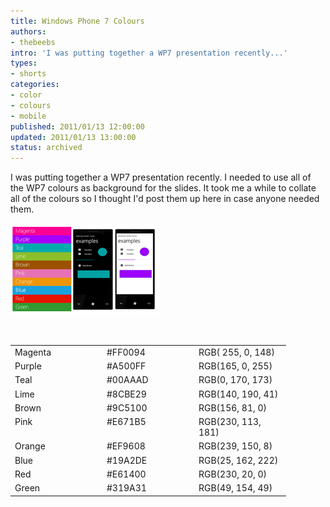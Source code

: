 ```yaml
---
title: Windows Phone 7 Colours
authors:
- thebeebs
intro: 'I was putting together a WP7 presentation recently...'
types:
- shorts
categories:
- color
- colours
- mobile
published: 2011/01/13 12:00:00
updated: 2011/01/13 13:00:00
status: archived
---
```


I was putting together a WP7 presentation recently. I needed to use all of the WP7 colours as background for the slides. It took me a while to collate all of the colours so I thought I'd post them up here in case anyone needed them.

![Windows Phone 7](images/4382.image_29D93773.png "Windows Phone 7")

&#160;&#160;&#160; 
  <table border="0" cellspacing="0" cellpadding="2" width="400"><tbody>     <tr>       <td valign="top" width="133">Magenta </td>        <td valign="top" width="133">#FF0094</td>        <td valign="top" width="133">RGB( 255, 0, 148)</td>     </tr>      <tr>       <td valign="top" width="133">Purple</td>        <td valign="top" width="133">#A500FF </td>        <td valign="top" width="133">RGB(165, 0, 255)</td>     </tr>      <tr>       <td valign="top" width="133">Teal</td>        <td valign="top" width="133">#00AAAD </td>        <td valign="top" width="133">RGB(0, 170, 173)</td>     </tr>      <tr>       <td valign="top" width="133">Lime </td>        <td valign="top" width="133">#8CBE29 </td>        <td valign="top" width="133">RGB(140, 190, 41)</td>     </tr>      <tr>       <td valign="top" width="133">Brown </td>        <td valign="top" width="133">#9C5100</td>        <td valign="top" width="133">RGB(156, 81, 0)</td>     </tr>      <tr>       <td valign="top" width="133">Pink </td>        <td valign="top" width="133">#E671B5 </td>        <td valign="top" width="133">RGB(230, 113, 181)</td>     </tr>      <tr>       <td valign="top" width="133">Orange </td>        <td valign="top" width="133">#EF9608</td>        <td valign="top" width="133">RGB(239, 150, 8)</td>     </tr>      <tr>       <td valign="top" width="133">Blue </td>        <td valign="top" width="133">#19A2DE </td>        <td valign="top" width="133">RGB(25, 162, 222)</td>     </tr>      <tr>       <td valign="top" width="133">Red </td>        <td valign="top" width="133">#E61400 </td>        <td valign="top" width="133">RGB(230, 20, 0)</td>     </tr>      <tr>       <td valign="top" width="133">Green </td>        <td valign="top" width="133">#319A31 </td>        <td valign="top" width="133">RGB(49, 154, 49)</td>     </tr>   </tbody></table>